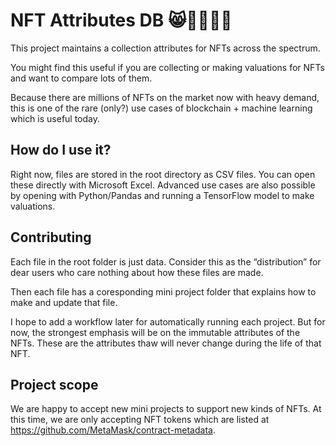 # NFT Attributes DB :smile_cat::robot::car::art::black_square_button:

This project maintains a collection attributes for NFTs across the spectrum.

You might find this useful if you are collecting or making valuations for NFTs and want to compare lots of them.

Because there are millions of NFTs on the market now with heavy demand, this is one of the rare (only?) use cases of blockchain + machine learning which is useful today.

## How do I use it?

Right now, files are stored in the root directory as CSV files. You can open these directly with Microsoft Excel. Advanced use cases are also possible by opening with Python/Pandas and running a TensorFlow model to make valuations.

## Contributing

Each file in the root folder is just data. Consider this as the “distribution” for dear users who care nothing about how these files are made.

Then each file has a coresponding mini project folder that explains how to make and update that file.

I hope to add a workflow later for automatically running each project. But for now, the strongest emphasis will be on the immutable attributes of the NFTs. These are the attributes thaw will never change during the life of that NFT.

## Project scope

We are happy to accept new mini projects to support new kinds of NFTs. At this time, we are only accepting NFT tokens which are listed at https://github.com/MetaMask/contract-metadata.